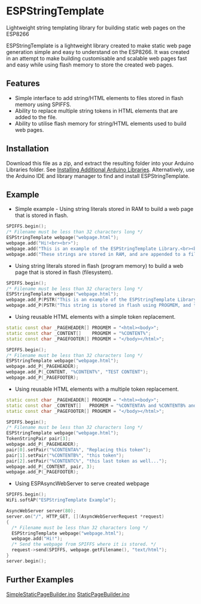 # ESPStringTemplate
Lightweight string templating library for building static web pages on the ESP8266

ESPStringTemplate is a lightweight library created to make static web page generation simple and easy to understand on the ESP8266. It was created in an attempt to make building customisable and scalable web pages fast and easy while using flash memory to store the created web pages. 

## Features
- Simple interface to add string/HTML elements to files stored in flash memory using SPIFFS.
- Ability to replace multiple string tokens in HTML elements that are added to the file.
- Ability to utilise flash memory for string/HTML elements used to build web pages.

## Installation
Download this file as a zip, and extract the resulting folder into your Arduino Libraries folder. See [Installing Additional Arduino Libraries](https://www.arduino.cc/en/Guide/Libraries). Alternatively, use the Arduino IDE and library manager to find and install ESPStringTemplate.

## Example
- Simple example - Using string literals stored in RAM to build a web page that is stored in flash.
```c++
SPIFFS.begin();
/* Filename must be less than 32 characters long */
ESPStringTemplate webpage("webpage.html");
webpage.add("Hi!<br><br>");
webpage.add("This is an example of the ESPStringTemplate Library.<br><br>");
webpage.add("These strings are stored in RAM, and are appended to a file stored in flash using SPIFFS.<br><br>");
```
- Using string literals stored in flash (program memory) to build a web page that is stored in flash (filesystem).
```c++
SPIFFS.begin();
/* Filename must be less than 32 characters long */
ESPStringTemplate webpage("webpage.html");
webpage.add_P(PSTR("This is an example of the ESPStringTemplate Library.<br><br>");
webpage.add_P(PSTR("This string is stored in flash using PROGMEM, and this appended to a file stored in flash using SPIFFS."));
```
- Using reusable HTML elements with a simple token replacement.
```c++
static const char _PAGEHEADER[] PROGMEM = "<html><body>";
static const char _CONTENT[]    PROGMEM = "%CONTENT%";
static const char _PAGEFOOTER[] PROGMEM = "</body></html>";

SPIFFS.begin();
/* Filename must be less than 32 characters long */
ESPStringTemplate webpage("webpage.html");
webpage.add_P(_PAGEHEADER);
webpage.add_P(_CONTENT, "%CONTENT%", "TEST CONTENT");
webpage.add_P(_PAGEFOOTER);
```
- Using reusable HTML elements with a multiple token replacement.
```c++
static const char _PAGEHEADER[] PROGMEM = "<html><body>";
static const char _CONTENT[]   PROGMEM = "%CONTENTA% and %CONTENTB% and %CONTENTC%";
static const char _PAGEFOOTER[] PROGMEM = "</body></html>";

SPIFFS.begin();
/* Filename must be less than 32 characters long */
ESPStringTemplate webpage("webpage.html");
TokenStringPair pair[3];
webpage.add_P(_PAGEHEADER);
pair[0].setPair("%CONTENTA%", "Replacing this token");
pair[1].setPair("%CONTENTB%", "this token");
pair[2].setPair("%CONTENTC%", "this last token as well...");
webpage.add_P(_CONTENT, pair, 3);
webpage.add_P(_PAGEFOOTER);
```
- Using ESPAsyncWebServer to serve created webpage
```c++
SPIFFS.begin();
WiFi.softAP("ESPStringTemplate Example");

AsyncWebServer server(80);
server.on("/", HTTP_GET, [](AsyncWebServerRequest *request)
{
  /* Filename must be less than 32 characters long */
  ESPStringTemplate webpage("webpage.html");
  webpage.add("Hi!");
  /* Send the webpage from SPIFFS where it is stored. */
  request->send(SPIFFS, webpage.getFilename(), "text/html");
}
server.begin();
```

## Further Examples  
[SimpleStaticPageBuilder.ino](examples/SimpleStaticPageBuilder/SimpleStaticPageBuilder.ino)
[StaticPageBuilder.ino](examples/StaticPageBuilder/StaticPageBuilder.ino)

